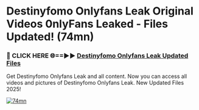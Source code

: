 # Destinyfomo Onlyfans Leak Original Videos 0nlyFans Leaked - Files Updated! (74mn)

<h3>🔴 CLICK HERE 🌐==►► <a href="https://tinyurl.com/ms9xzufz" rel="nofollow">Destinyfomo Onlyfans Leak Updated Files</a></h3>

Get Destinyfomo Onlyfans Leak and all content. Now you can access all videos and pictures of Destinyfomo Onlyfans Leak. New Updated Files 2025!

[![74mn](https://i.imgur.com/PQ7UWWw.gif)](https://tinyurl.com/ms9xzufz)
